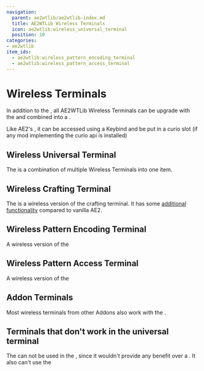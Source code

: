 ```yaml
---
navigation:
  parent: ae2wtlib/ae2wtlib-index.md
  title: AE2WTLib Wireless Terminals
  icon: ae2wtlib:wireless_universal_terminal
  position: 10
categories:
- ae2wtlib
item_ids:
  - ae2wtlib:wireless_pattern_encoding_terminal
  - ae2wtlib:wireless_pattern_access_terminal
---
```


# Wireless Terminals

<ItemGrid>
  <ItemIcon id="ae2wtlib:wireless_universal_terminal" />
  <ItemIcon id="ae2:wireless_crafting_terminal" />
  <ItemIcon id="ae2wtlib:wireless_pattern_encoding_terminal" />
  <ItemIcon id="ae2wtlib:wireless_pattern_access_terminal" />
</ItemGrid>

In addition to the <ItemLink id="ae2:energy_card" />, all AE2WTLib Wireless Terminals can be upgrade with the <ItemLink id="ae2wtlib:quantum_bridge_card" />
and combined into a <ItemLink id="ae2wtlib:wireless_universal_terminal" />.

Like AE2's <ItemLink id="ae2:wireless_terminal" />, it can be accessed using a Keybind and be put in a curio slot
(if any mod implementing the curio api is installed) 

## Wireless Universal Terminal

<ItemImage id="ae2wtlib:wireless_universal_terminal" scale="3" />

The <ItemLink id="ae2wtlib:wireless_universal_terminal" /> is a combination of multiple Wireless Terminals into one item.

## Wireless Crafting Terminal

<ItemImage id="ae2:wireless_crafting_terminal" scale="3" />

The <ItemLink id="ae2:wireless_crafting_terminal" /> is a wireless version of the crafting terminal.
It has some [additional functionality](wireless_crafting_terminal.md) compared to vanilla AE2.

## Wireless Pattern Encoding Terminal

<ItemImage id="ae2wtlib:wireless_pattern_encoding_terminal" scale="3" />

A wireless version of the <ItemLink id="ae2:pattern_encoding_terminal" />

<RecipeFor id="ae2wtlib:wireless_pattern_encoding_terminal" />

## Wireless Pattern Access Terminal

<ItemImage id="ae2wtlib:wireless_pattern_access_terminal" scale="3" />

A wireless version of the <ItemLink id="ae2:pattern_access_terminal" />

<RecipeFor id="ae2wtlib:wireless_pattern_access_terminal" />

## Addon Terminals

Most wireless terminals from other Addons also work with the <ItemLink id="ae2wtlib:wireless_universal_terminal" />.

## Terminals that don't work in the universal terminal

The <ItemLink id="ae2:wireless_terminal" /> can not be used in the <ItemLink id="ae2wtlib:wireless_universal_terminal" />,
since it wouldn't provide any benefit over a <ItemLink id="ae2:wireless_crafting_terminal" />.
It also can't use the <ItemLink id="ae2wtlib:quantum_bridge_card" />
